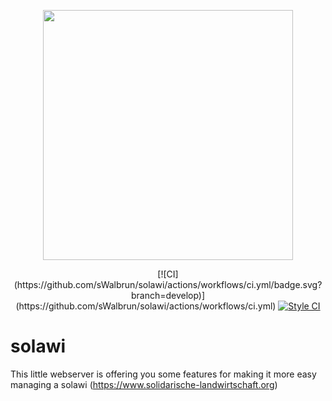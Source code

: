 <p align="center"><a href="https://laravel.com" target="_blank"><img src="https://solawir.de/wp-content/uploads/2020/01/Lgo-Lena-Transparent-alternativ.png" width="400"></a></p>

<p align="center">
[![CI](https://github.com/sWalbrun/solawi/actions/workflows/ci.yml/badge.svg?branch=develop)](https://github.com/sWalbrun/solawi/actions/workflows/ci.yml)
<a href="https://github.styleci.io/repos/442431085"><img src="https://github.styleci.io/repos/442431085/shield?style=plastic" alt="Style CI"></a>
</p>

# solawi
This little webserver is offering you some features for making it more easy managing a solawi (https://www.solidarische-landwirtschaft.org)
